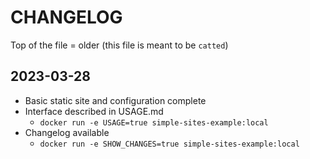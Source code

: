 # CHANGELOG

Top of the file = older (this file is meant to be `catted`)

## 2023-03-28
- Basic static site and configuration complete
- Interface described in USAGE.md
  - `docker run -e USAGE=true simple-sites-example:local`
- Changelog available
  - `docker run -e SHOW_CHANGES=true simple-sites-example:local`
